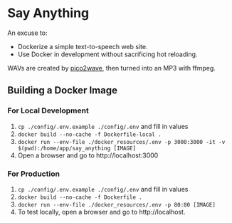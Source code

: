 # Say Anything

An excuse to:

* Dockerize a simple text-to-speech web site.
* Use Docker in development without sacrificing hot reloading.

WAVs are created by [pico2wave](http://manpages.ubuntu.com/manpages/trusty/man1/pico2wave.1.html), then turned into an MP3 with ffmpeg.

## Building a Docker Image

### For Local Development

1.  `cp ./config/.env.example ./config/.env` and fill in values
1.  `docker build --no-cache -f Dockerfile-local .`
1.  `docker run --env-file ./docker_resources/.env -p 3000:3000 -it -v $(pwd):/home/app/say_anything [IMAGE]`
1.  Open a browser and go to http://localhost:3000

### For Production

1.  `cp ./config/.env.example ./config/.env` and fill in values
1.  `docker build --no-cache -f Dockerfile .`
1.  `docker run --env-file ./docker_resources/.env -p 80:80 [IMAGE]`
1.  To test locally, open a browser and go to http://localhost.

